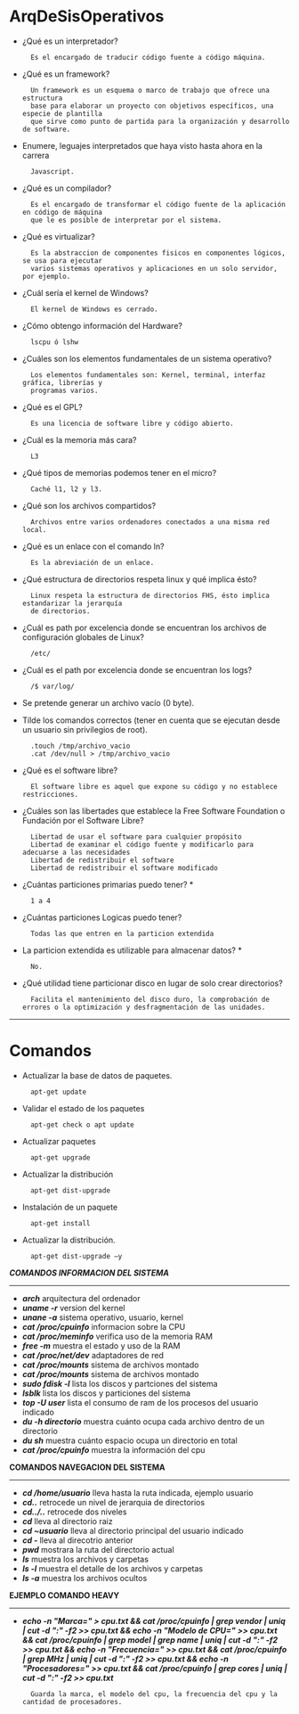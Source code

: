 # ArqDeSisOperativos

- ¿Qué es un interpretador?

        Es el encargado de traducir código fuente a código máquina.

- ¿Qué es un framework?

        Un framework es un esquema o marco de trabajo que ofrece una estructura 
        base para elaborar un proyecto con objetivos específicos, una especie de plantilla 
        que sirve como punto de partida para la organización y desarrollo de software.

- Enumere, leguajes interpretados que haya visto hasta ahora en la carrera

        Javascript.

- ¿Qué es un compilador?

        Es el encargado de transformar el código fuente de la aplicación en código de máquina
        que le es posible de interpretar por el sistema.

- ¿Qué es virtualizar? 
 
        Es la abstraccion de componentes fisicos en componentes lógicos, se usa para ejecutar 
        varios sistemas operativos y aplicaciones en un solo servidor, por ejemplo.


- ¿Cuál sería el kernel de Windows?

        El kernel de Windows es cerrado.

- ¿Cómo obtengo información del Hardware?

        lscpu ó lshw 

- ¿Cuáles son los elementos fundamentales de un sistema operativo?

        Los elementos fundamentales son: Kernel, terminal, interfaz gráfica, librerías y 
        programas varios.

- ¿Qué es el GPL?

        Es una licencia de software libre y código abierto.

- ¿Cuál es la memoria más cara?

        L3

- ¿Qué tipos de memorias podemos tener en el micro?

        Caché l1, l2 y l3.

- ¿Qué son los archivos compartidos?

        Archivos entre varios ordenadores conectados a una misma red local.

- ¿Qué es un enlace con el comando ln?

        Es la abreviación de un enlace.

- ¿Qué estructura de directorios respeta linux y qué implica ésto?

        Linux respeta la estructura de directorios FHS, ésto implica estandarizar la jerarquía 
        de directorios.

- ¿Cuál es path por excelencia donde se encuentran los archivos de configuración globales de Linux?

        /etc/

- ¿Cuál es el path por excelencia donde se encuentran los logs?

        /$ var/log/

- Se pretende generar un archivo vacío (0 byte). 
- Tílde los comandos correctos (tener en cuenta que se ejecutan desde un usuario sin privilegios de root).

        .touch /tmp/archivo_vacio
        .cat /dev/null > /tmp/archivo_vacio
- ¿Qué es el software libre?

        El software libre es aquel que expone su código y no establece restricciones.
        
- ¿Cuáles son las libertades que establece la  Free Software Foundation o Fundación por el Software Libre?
 
        Libertad de usar el software para cualquier propósito
        Libertad de examinar el código fuente y modificarlo para adecuarse a las necesidades
        Libertad de redistribuir el software
        Libertad de redistribuir el software modificado

- ¿Cuántas particiones primarias puedo tener? *

        1 a 4
- ¿Cuántas particiones Logicas puedo tener?

        Todas las que entren en la particion extendida

- La particion extendida es utilizable para almacenar datos? *
        
        No.

- ¿Qué utilidad tiene particionar disco en lugar de solo crear directorios?

        Facilita el mantenimiento del disco duro, la comprobación de errores o la optimización y desfragmentación de las unidades.
        
---

# Comandos

- Actualizar la base de datos de paquetes.

        apt-get update
- Validar el estado de los paquetes
        
        apt-get check o apt update
- Actualizar paquetes
        
        apt-get upgrade 
- Actualizar la distribución

        apt-get dist-upgrade
- Instalación de un paquete

        apt-get install
                
- Actualizar la distribución.

        apt-get dist-upgrade –y
         
*****COMANDOS INFORMACION DEL SISTEMA*****
*******************************************

- ***arch***                 arquitectura del ordenador
- ***uname -r***             version del kernel
- ***unane -a***             sistema operativo, usuario, kernel
- ***cat /proc/cpuinfo***    informacion sobre la CPU
- ***cat /proc/meminfo***    verifica uso de la memoria RAM
- ***free -m***              muestra el estado y uso de la RAM
- ***cat /proc/net/dev***    adaptadores de red
- ***cat /proc/mounts***     sistema de archivos montado
- ***cat /proc/mounts***     sistema de archivos montado
- ***sudo fdisk -l***        lista los discos y partciones del sistema
- ***lsblk***                lista los discos y particiones del sistema
- ***top -U user***          lista el consumo de ram de los procesos del usuario indicado
- ***du -h directorio***     muestra cuánto ocupa cada archivo dentro de un directorio
- ***du sh***                muestra cuánto espacio ocupa un directorio en total
- ***cat /proc/cpuinfo***    muestra la información del cpu 
 
******COMANDOS NAVEGACION DEL SISTEMA******
*******************************************

- ***cd /home/usuario***      lleva hasta la ruta indicada, ejemplo usuario
- ***cd..***                  retrocede un nivel de jerarquia de directorios
- ***cd../..***               retrocede dos niveles
- ***cd***                    lleva al directorio raiz
- ***cd ~usuario***           lleva al directorio principal del usuario indicado
- ***cd -***                  lleva al direcotrio anterior
- ***pwd***                   mostrara la ruta del directorio actual
- ***ls***                    muestra los archivos y carpetas
- ***ls -l***                 muestra el detalle de los archivos y carpetas
- ***ls -a***                 muestra los archivos ocultos

******EJEMPLO COMANDO HEAVY******
*******************************************

- ***echo -n "Marca=" > cpu.txt && cat /proc/cpuinfo | grep vendor | uniq | cut -d ":" -f2 >> cpu.txt && echo -n "Modelo de CPU=" >> cpu.txt && cat /proc/cpuinfo | grep model | grep name | uniq | cut -d ":" -f2 >> cpu.txt && echo -n "Frecuencia=" >> cpu.txt && cat /proc/cpuinfo | grep MHz | uniq | cut -d ":" -f2 >> cpu.txt && echo -n "Procesadores=" >> cpu.txt && cat /proc/cpuinfo | grep cores | uniq | cut -d ":" -f2 >> cpu.txt***
        
        Guarda la marca, el modelo del cpu, la frecuencia del cpu y la cantidad de procesadores.
